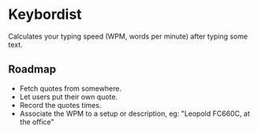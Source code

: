 # Keybordist

Calculates your typing speed (WPM, words per minute) after typing some text.

## Roadmap

- Fetch quotes from somewhere.
- Let users put their own quote.
- Record the quotes times.
- Associate the WPM to a setup or description, eg: "Leopold FC660C, at the office"
